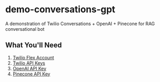 # demo-conversations-gpt
A demonstration of Twilio Conversations + OpenAI + Pinecone for RAG conversational bot


## What You'll Need
1. [Twilio Flex Account](https://www.twilio.com/docs/flex/onboarding-guide/set-up-your-flex-account)
2. [Twilio API Keys](https://www.twilio.com/docs/iam/keys/api-key)
3. [OpenAI API Key](https://help.openai.com/en/articles/4936850-where-do-i-find-my-secret-api-key)
4. [Pinecone API Key](https://docs.pinecone.io/docs/authentication)
